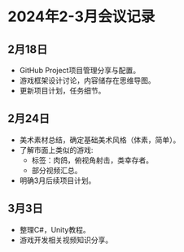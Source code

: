 # 2024年2-3月会议记录

## 2月18日

- GitHub Project项目管理分享与配置。
- 游戏框架设计讨论，内容储存在思维导图。
- 更新项目计划，任务细节。

## 2月24日

- 美术素材总结，确定基础美术风格（体素，简单）。
- 了解市面上类似的游戏:
    - 标签：肉鸽，俯视角射击，类幸存者。
    - 部分视频汇总。
- 明确3月后续项目计划。

## 3月3日

- 整理C#，Unity教程。
- 游戏开发相关视频知识分享。
